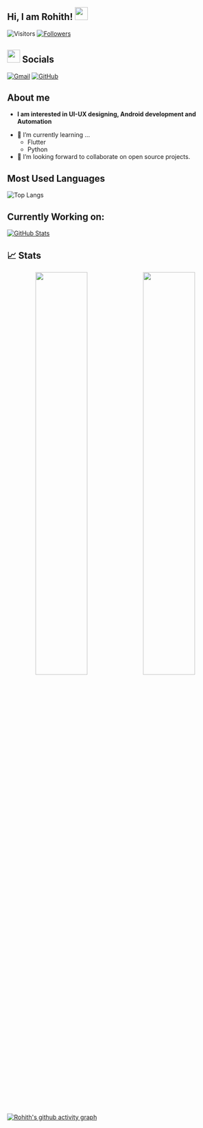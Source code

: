 ## Hi, I am Rohith! <img src="https://raw.githubusercontent.com/aemmadi/aemmadi/master/wave.gif" width="30px">

![Visitors](https://visitor-badge.laobi.icu/badge?page_id=Rohith-JN.Rohith-JN) [![Followers](https://img.shields.io/github/followers/Rohith-JN?label=Follow&style=social)](https://github.com/Rohith-JN)

</p>

## <img src="https://media.giphy.com/media/iY8CRBdQXODJSCERIr/giphy.gif" width="30px"> Socials
<p align="start">
	<a href="mailto:rohithnambiar04@gmail.com"><img img src="https://img.shields.io/badge/gmail-%23EA4335.svg?style=plastic&logo=gmail&logoColor=white" alt="Gmail"/></a>
	<a href="https://github.com/Rohith-JN"><img src="https://img.shields.io/badge/github-%23181717.svg?style=plastic&logo=github&logoColor=white" alt="GitHub"/></a>
</p>

## About me

* **I am interested in UI-UX designing, Android development and Automation**
- 🌱 I’m currently learning ...
  - Flutter
  - Python
- 👯 I’m looking forward to collaborate on open source projects.


## Most Used Languages
![Top Langs](https://github-readme-stats.vercel.app/api/top-langs/?username=Rohith-JN&layout=compact)

## Currently Working on:

<div>
  <p>
    <a href="https://github.com/Rohith-JN/Categorize-CLI.git">
      <img src="https://github-readme-stats.vercel.app/api/pin/?username=Rohith-JN&repo=Categorize-CLI" alt="GitHub Stats" />
    </a>	  
  </p>
</div>


## 📈 Stats
<p align="center">

  <img width="49%" src="https://github-readme-stats.vercel.app/api?username=Rohith-JN&show_icons=true" />
  <img width="49%" src="https://github-readme-streak-stats.herokuapp.com/?user=Rohith-JN" />
</p>

<br>

[![Rohith's github activity graph](https://activity-graph.herokuapp.com/graph?username=Rohith-JN&theme=react-dark)](https://git.io/Rohith-JN)
